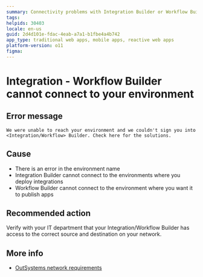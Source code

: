 ```yaml
---
summary: Connectivity problems with Integration Builder or Workflow Builder
tags:
helpids: 30403
locale: en-us
guid: 2d4d101e-fdac-4eab-a7a1-b1fbe4a4b742
app_type: traditional web apps, mobile apps, reactive web apps
platform-version: o11
figma:
---
```


# Integration - Workflow Builder cannot connect to your environment


## Error message

`We were unable to reach your environment and we couldn't sign you into <Integration/Workflow> Builder. Check here for the solutions.`

## Cause

* There is an error in the environment name
* Integration Builder cannot connect to the environments where you deploy integrations
* Workflow Builder cannot connect to the environment where you want it to publish apps 


## Recommended action

Verify with your IT department that your Integration/Workflow Builder has access to the correct source and destination on your network.

## More info
* [OutSystems network requirements](https://success.outsystems.com/Documentation/11/Setting_Up_OutSystems/OutSystems_network_requirements)

